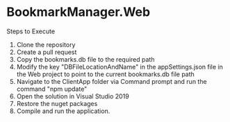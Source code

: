 # BookmarkManager.Web

Steps to Execute

1.  Clone the repository
2.  Create a pull request
3.  Copy the bookmarks.db file to the required path
4.  Modify the key "DBFileLocationAndName" in the appSettings.json file in the Web project to point to the current bookmarks.db file path
5.  Navigate to the ClientApp folder via Command prompt and run the command "npm update"
6.  Open the solution in Visual Studio 2019
7.  Restore the nuget packages
8.  Compile and run the application.
